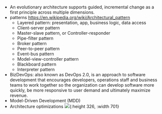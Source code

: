- An evolutionary architecture supports guided, incremental change as a first principle across multiple dimensions.
- patterns https://en.wikipedia.org/wiki/Architectural_pattern
	- Layered pattern: presentation, app, business logic, data access
	- Client-server pattern
	- Master-slave pattern, or  Controller-responder
	- Pipe-filter pattern
	- Broker pattern
	- Peer-to-peer pattern
	- Event-bus pattern
	- Model-view-controller pattern
	- Blackboard pattern
	- Interpreter pattern
- BizDevOps:  also known as DevOps 2.0, is an approach to software development that encourages developers, operations staff and business teams to work together so the organization can develop software more quickly, be more responsive to user demand and ultimately maximize revenue.
- Model-Driven Development (MDD)
- Architecture optimizations
  ![](https://imgopt.infoq.com/fit-in/1200x2400/filters:quality(80)/filters:no_upscale()/articles/multi-runtime-microservice-architecture/en/resources/1Multi-Runtime-Microservices-Architecture-6-1582629229441.jpg){:height 326, :width 701}